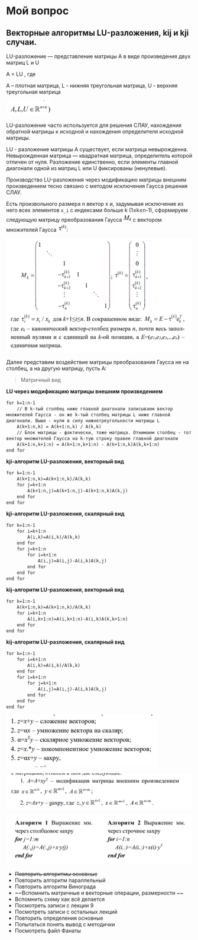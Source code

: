# Мой вопрос

## Векторные алгоритмы LU-разложения, kij и kji случаи.

LU-разложение — представление матрицы A в виде произведения двух матриц L и U 

A = LU , где 

A – плотная матрица, L - нижняя треугольная матрица, U - верхняя треугольная матрица

![alt text](image.png)

LU-разложение часто используется для решения СЛАУ, нахождения обратной матрицы к исходной и нахождения определителя исходной матрицы.

LU - разложение матрицы A существует, если матрица невырожденна. Невырожденная матрица ― квадратная матрица, определитель которой отличен от нуля. Разложение единственно, если элементы главной диагонали одной из матриц L или U фиксированы (ненулевые).

Производство LU-разложения через модификацию матрицы внешним произведением тесно связано с методом исключения Гаусса решения СЛАУ. 

Есть произвольного размера n вектор x и, задумывая исключение из него всех элементов `x_i` с индексами больше k (1≤k≤n-1), сформируем следующую матрицу преобразования Гаусса ![alt text](image-1.png) с вектором множителей Гаусса ![alt text](image-2.png):

![alt text](image-3.png)

Далее представим воздействие матрицы преобразования Гаусса не на столбец, а на другую матрицу, пусть A: 




> Матричный вид

**LU через модификацию матрицы внешним произведением**
```
for k=1:n-1
    // В k-тый столбец ниже главной диагонали записываем вектор множителей Гаусса - он же k-тый столбец матрицы L ниже главной диагонали. Выше - нули в силу нижнетреугольности матрицы L 
    A(k+1:n,k) = A(k+1:n,k) / A(k,k)
    // Блок матрицы - фактически, тоже матрица. Отнимаем столбец - тот вектор множителей Гаусса на k-тую строку правее главной диагонали
    A(k+1:n,k+1:n) = A(k+1:n,k+1:n) - A(k+1:n,k)A(k,k+1:n)
end for
```


**kji-алгоритм LU-разложения, векторный вид**
```
for k=1:n-1
    A(k+1:n,k)=A(k+1:n,k)/A(k,k)
    for j=k+1:n
        A(k+1:n,j)=A(k+1:n,j)-A(k+1:n,k)A(k,j)
    end for
end for
```

**kji-алгоритм LU-разложения, скалярный вид**
```
for k=1:n-1
    for i=k+1:n
        A(i,k)=A(i,k)/A(k,k)
    end for
    for j=k+1:n
        for i=k+1:n
            A(i,j)=A(i,j)-A(i,k)A(k,j)
        end for
    end for
end for 
```

**kij-алгоритм LU-разложения, векторный вид**
```
for k=1:n-1
    A(k+1:n,k)=A(k+1:n,k)/A(k,k)
    for i=k+1:n
        A(i,k+1:n)=A(i,k+1:n)-A(i,k)A(k,k+1:n)
    end for
end for
```

**kij-алгоритм LU-разложения, скалярный вид**
```
for k=1:n-1
    for i=k+1:n
        A(i,k)=A(i,k)/A(k,k)
    end for
    for i=k+1:n
        for j=k+1:n
            A(i,j)=A(i,j)-A(i,k)A(k,j)
        end for
    end for
end for 
```

![alt text](image-4.png)

![alt text](image-5.png)

![alt text](image-6.png)


- ~~Повторить алгоритмы основные~~
- Повторить алгоритм параллельный
- Повторить алгоритм Винограда
- ~~Вспомнить матричные и векторные операции, размерности ~~
- Вспомнить схему как всё делается 
- Посмотреть записи с лекции 9
- Посмотреть записи с остальных лекций
- Повторить определения основные
- Попытаться понять вывод с методички
- Посмотреть файл Фанаты